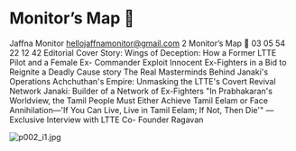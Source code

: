 # Monitor’s Map 

Jaffna Monitor
hellojaffnamonitor@gmail.com
2
Monitor’s Map

03
05
54
22
12
42
Editorial
Cover Story: Wings of 
Deception: How a Former 
LTTE Pilot and a Female Ex-
Commander Exploit Innocent 
Ex-Fighters in a Bid to Reignite 
a Deadly Cause
story
The Real Masterminds Behind 
Janaki's Operations
Achchuthan's Empire: 
Unmasking the LTTE's Covert 
Revival Network
Janaki: Builder of a Network of 
Ex-Fighters
"In Prabhakaran's Worldview, 
the Tamil People Must Either 
Achieve Tamil Eelam or Face 
Annihilation—'If You Can 
Live, Live in Tamil Eelam; If 
Not, Then Die'" — Exclusive 
Interview with LTTE Co-
Founder Ragavan

![p002_i1.jpg](images_out/002_monitors_map/p002_i1.jpg)

